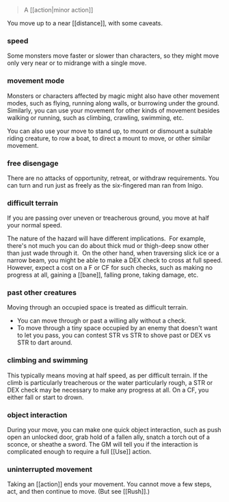 > A [[action|minor action]]

You move up to a near [[distance]], with some caveats.

### speed

Some monsters move faster or slower than characters, so they might move only very near or to midrange with a single move.

### movement mode

Monsters or characters affected by magic might also have other movement modes, such as flying, running along walls, or burrowing under the ground.  Similarly, you can use your movement for other kinds of movement besides walking or running, such as climbing, crawling, swimming, etc. 

You can also use your move to stand up, to mount or dismount a suitable riding creature, to row a boat, to direct a mount to move, or other similar movement.

### free disengage

There are no attacks of opportunity, retreat, or withdraw requirements. You can turn and run just as freely as the six-fingered man ran from Inigo.

### difficult terrain

If you are passing over uneven or treacherous ground, you move at half your normal speed. 

The nature of the hazard will have different implications.  For example, there's not much you can do about thick mud or thigh-deep snow other than just wade through it.  On the other hand, when traversing slick ice or a narrow beam, you might be able to make a DEX check to cross at full speed. However, expect a cost on a F or CF for such checks, such as making no progress at all, gaining a [[bane]], falling prone, taking damage, etc.

### past other creatures

Moving through an occupied space is treated as difficult terrain.

* You can move through or past a willing ally without a check. 
* To move through a tiny space occupied by an enemy that doesn't want to let you pass, you can contest STR vs STR to shove past or DEX vs STR to dart around.

### climbing and swimming

This typically means moving at half speed, as per difficult terrain. If the climb is particularly treacherous or the water particularly rough, a STR or DEX check may be necessary to make any progress at all. On a CF, you either fall or start to drown.

### object interaction

During your move, you can make one quick object interaction, such as push open an unlocked door, grab hold of a fallen ally, snatch a torch out of a sconce, or sheathe a sword. The GM will tell you if the interaction is complicated enough to require a full [[Use]] action. 

### uninterrupted movement

Taking an [[action]] ends your movement. You cannot move a few steps, act, and then continue to move.  (But see [[Rush]].)

